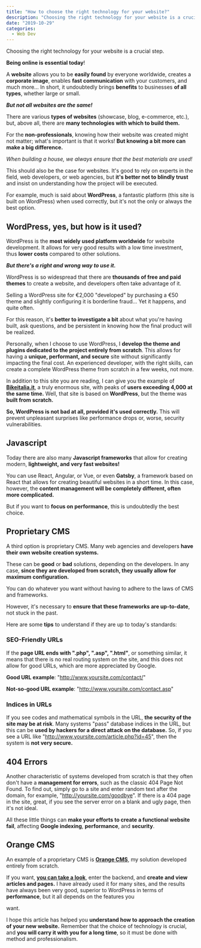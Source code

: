 ```yaml
---
title: "How to choose the right technology for your website?"
description: "Choosing the right technology for your website is a crucial step. Let's explore some advice"
date: "2019-10-29"
categories:
  - Web Dev
---
```


Choosing the right technology for your website is a crucial step.

**Being online is essential today**!

A **website** allows you to be **easily found** by everyone worldwide, creates a **corporate image**, enables **fast communication** with your customers, and much more... In short, it undoubtedly brings **benefits** to businesses **of all types**, whether large or small.

**_But not all websites are the same!_**

There are various **types of websites** (showcase, blog, e-commerce, etc.), but, above all, there are **many technologies with which to build them.**

For the **non-professionals**, knowing how their website was created might not matter; what's important is that it works! **But knowing a bit more can make a big difference.**

_When building a house, we always ensure that the best materials are used!_

This should also be the case for websites. It's good to rely on experts in the field, web developers, or web agencies, but **it's better not to blindly trust** and insist on understanding how the project will be executed.

For example, much is said about **WordPress**, a fantastic platform (this site is built on WordPress) when used correctly, but it's not the only or always the best option.

## WordPress, yes, but how is it used?

WordPress is the **most widely used platform worldwide** for website development. It allows for very good results with a low time investment, thus **lower costs** compared to other solutions.

**_But there's a right and wrong way to use it._**

WordPress is so widespread that there are **thousands of free and paid themes** to create a website, and developers often take advantage of it.

Selling a WordPress site for €2,000 "developed" by purchasing a €50 theme and slightly configuring it is borderline fraud... Yet it happens, and quite often.

For this reason, it's **better to investigate a bit** about what you're having built, ask questions, and be persistent in knowing how the final product will be realized.

Personally, when I choose to use WordPress, I **develop the theme and plugins dedicated to the project entirely from scratch**. This allows for having a **unique, performant, and secure** site without significantly impacting the final cost. An experienced developer, with the right skills, can create a complete WordPress theme from scratch in a few weeks, not more.

In addition to this site you are reading, I can give you the example of **[Bikeitalia.it](http://bikeitalia.it/)**, a truly enormous site, with peaks of **users exceeding 4,000 at the same time.** Well, that site is based on **WordPress**, but the theme was **built from scratch.**

**So, WordPress is not bad at all, provided it's used correctly.** This will prevent unpleasant surprises like performance drops or, worse, security vulnerabilities.

## Javascript

Today there are also many **Javascript frameworks** that allow for creating modern, **lightweight, and very fast websites!**

You can use React, Angular, or Vue, or even **Gatsby**, a framework based on React that allows for creating beautiful websites in a short time. In this case, however, the **content management will be completely different, often more complicated.**

But if you want to **focus on performance**, this is undoubtedly the best choice.

## Proprietary CMS

A third option is proprietary CMS. Many web agencies and developers **have their own website creation systems.**

These can be **good** or **bad** solutions, depending on the developers. In any case, **since they are developed from scratch, they usually allow for maximum configuration.**

You can do whatever you want without having to adhere to the laws of CMS and frameworks.

However, it's necessary to **ensure that these frameworks are up-to-date**, not stuck in the past.

Here are some **tips** to understand if they are up to today's standards:

### SEO-Friendly URLs

If the **page URL ends with ".php", ".asp", ".html"**, or something similar, it means that there is no real routing system on the site, and this does not allow for good URLs, which are more appreciated by Google.

**Good URL example**: "http://www.yoursite.com/contact/"

**Not-so-good URL example**: "http://www.yoursite.com/contact.asp"

### Indices in URLs

If you see codes and mathematical symbols in the URL, **the security of the site may be at risk**. Many systems "pass" database indices in the URL, but this can be **used by hackers for a direct attack on the database.** So, if you see a URL like "http://www.yoursite.com/article.php?id=45", then the system is **not very secure.**

## 404 Errors

Another characteristic of systems developed from scratch is that they often don't have a **management for errors**, such as the classic 404 Page Not Found. To find out, simply go to a site and enter random text after the domain, for example, "http://yoursite.com/goodbye". If there is a 404 page in the site, great, if you see the server error on a blank and ugly page, then it's not ideal.

All these little things can **make your efforts to create a functional website fail**, affecting **Google indexing**, **performance**, and **security**.

## Orange CMS

An example of a proprietary CMS is **[Orange CMS](/orange)**, my solution developed entirely from scratch.

If you want, **[you can take a look](/orange)**, enter the backend, and **create and view articles and pages.** I have already used it for many sites, and the results have always been very good, superior to WordPress in terms of **performance**, but it all depends on the features you

 want.

I hope this article has helped you **understand how to approach the creation of your new website.** Remember that the choice of technology is crucial, and **you will carry it with you for a long time**, so it must be done with method and professionalism.
